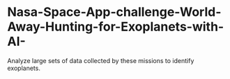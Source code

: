 # Nasa-Space-App-challenge-World-Away-Hunting-for-Exoplanets-with-AI-
Analyze large sets of data collected by these missions to identify exoplanets.
